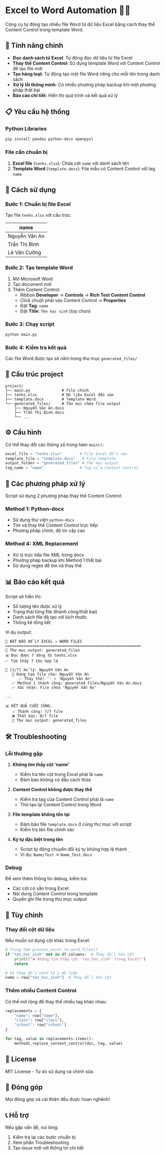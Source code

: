 # Excel to Word Automation 📄✨

Công cụ tự động tạo nhiều file Word từ dữ liệu Excel bằng cách thay thế Content Control trong template Word.

## 🎯 Tính năng chính

- **Đọc danh sách từ Excel**: Tự động đọc dữ liệu từ file Excel
- **Thay thế Content Control**: Sử dụng template Word với Content Control để tạo file mới
- **Tạo hàng loạt**: Tự động tạo một file Word riêng cho mỗi tên trong danh sách
- **Xử lý lỗi thông minh**: Có nhiều phương pháp backup khi một phương pháp thất bại
- **Báo cáo chi tiết**: Hiển thị quá trình và kết quả xử lý

## 📋 Yêu cầu hệ thống

### Python Libraries
```bash
pip install pandas python-docx openpyxl
```

### File cần chuẩn bị
1. **Excel file** (`tenhs.xlsx`): Chứa cột `name` với danh sách tên
2. **Template Word** (`template.docx`): File mẫu có Content Control với tag `name`

## 🚀 Cách sử dụng

### Bước 1: Chuẩn bị file Excel
Tạo file `tenhs.xlsx` với cấu trúc:

| name |
|------|
| Nguyễn Văn An |
| Trần Thị Bình |
| Lê Văn Cường |

### Bước 2: Tạo template Word
1. Mở Microsoft Word
2. Tạo document mới
3. Thêm Content Control:
   - Ribbon **Developer** → **Controls** → **Rich Text Content Control**
   - Click chuột phải vào Content Control → **Properties**
   - Đặt **Tag**: `name`
   - Đặt **Title**: `Tên học sinh` (tùy chọn)

### Bước 3: Chạy script
```bash
python main.py
```

### Bước 4: Kiểm tra kết quả
Các file Word được tạo sẽ nằm trong thư mục `generated_files/`

## 📁 Cấu trúc project

```
project/
├── main.py              # File chính
├── tenhs.xlsx           # Dữ liệu Excel đầu vào
├── template.docx        # Template Word
└── generated_files/     # Thư mục chứa file output
    ├── Nguyễn Văn An.docx
    ├── Trần Thị Bình.docx
    └── ...
```

## ⚙️ Cấu hình

Có thể thay đổi các thông số trong hàm `main()`:

```python
excel_file = "tenhs.xlsx"        # File Excel đầu vào
template_file = "template.docx"   # File template
output_folder = "generated_files" # Thư mục output
tag_name = "name"                # Tag của Content Control
```

## 🔧 Các phương pháp xử lý

Script sử dụng 2 phương pháp thay thế Content Control:

### Method 1: Python-docx
- Sử dụng thư viện `python-docx`
- Tìm và thay thế Content Control trực tiếp
- Phương pháp chính, độ tin cậy cao

### Method 4: XML Replacement  
- Xử lý trực tiếp file XML trong docx
- Phương pháp backup khi Method 1 thất bại
- Sử dụng regex để tìm và thay thế

## 📊 Báo cáo kết quả

Script sẽ hiển thị:
- Số lượng tên được xử lý
- Trạng thái từng file (thành công/thất bại)
- Danh sách file đã tạo với kích thước
- Thống kê tổng kết

Ví dụ output:
```
🚀 BẮT ĐẦU XỬ LÝ EXCEL → WORD FILES
============================================================
📁 Thư mục output: generated_files
📊 Đọc được 7 dòng từ tenhs.xlsx
✅ Tìm thấy 7 tên hợp lệ

📝 [1/7] Xử lý: Nguyễn Văn An
   🔄 Đang tạo file cho: Nguyễn Văn An
      ✅ Thay thế: '' → 'Nguyễn Văn An'
   ✅ Method 1 thành công: generated_files/Nguyễn Văn An.docx
   ✅ Xác nhận: File chứa 'Nguyễn Văn An'

...

📊 KẾT QUẢ CUỐI CÙNG:
   ✅ Thành công: 7/7 file
   ❌ Thất bại: 0/7 file
   📁 Thư mục output: generated_files
```

## 🛠️ Troubleshooting

### Lỗi thường gặp

1. **Không tìm thấy cột 'name'**
   - Kiểm tra tên cột trong Excel phải là `name`
   - Đảm bảo không có dấu cách thừa

2. **Content Control không được thay thế**
   - Kiểm tra tag của Content Control phải là `name`
   - Thử tạo lại Content Control trong Word

3. **File template không tồn tại**
   - Đảm bảo file `template.docx` ở cùng thư mục với script
   - Kiểm tra tên file chính xác

4. **Ký tự đặc biệt trong tên**
   - Script tự động chuyển đổi ký tự không hợp lệ thành `_`
   - Ví dụ: `Name/Test` → `Name_Test.docx`

### Debug

Để xem thêm thông tin debug, kiểm tra:
- Các cột có sẵn trong Excel
- Nội dung Content Control trong template
- Quyền ghi file trong thư mục output

## 📝 Tùy chỉnh

### Thay đổi cột dữ liệu
Nếu muốn sử dụng cột khác trong Excel:

```python
# Trong hàm process_excel_to_word_files()
if "ten_hoc_sinh" not in df.columns:  # Thay đổi tên cột
    print(f"❌ Không tìm thấy cột 'ten_hoc_sinh' trong Excel!")
    return

# Và thay đổi cách lấy dữ liệu
name = row["ten_hoc_sinh"]  # Thay đổi tên cột
```

### Thêm nhiều Content Control
Có thể mở rộng để thay thế nhiều tag khác nhau:

```python
replacements = {
    "name": row["name"],
    "class": row["class"], 
    "school": row["school"]
}

for tag, value in replacements.items():
    method1_replace_content_control(doc, tag, value)
```

## 📄 License

MIT License - Tự do sử dụng và chỉnh sửa.

## 🤝 Đóng góp

Mọi đóng góp và cải thiện đều được hoan nghênh!

## 📞 Hỗ trợ

Nếu gặp vấn đề, vui lòng:
1. Kiểm tra lại các bước chuẩn bị
2. Xem phần Troubleshooting
3. Tạo issue mới với thông tin chi tiết
